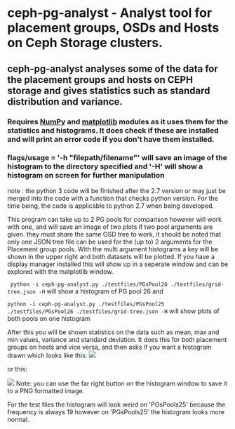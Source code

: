 # ceph-pg-analyst - Analyst tool for placement groups, OSDs and Hosts on Ceph Storage clusters.

## ceph-pg-analyst analyses some of the data for the placement groups and hosts on CEPH storage and gives statistics such as standard distribution and variance. 

### Requires [NumPy](http://www.numpy.org/) and [matplotlib](http://matplotlib.org/)  modules as it uses them for the statistics and histograms. It does check if these are installed and will print an error code if you don't have them installed. 
### flags/usage = '-h "filepath/filename"' will save an image of the histogram to the directory specified and '-H' will show a histogram on screen for further manipulation 


note : the python 3 code will be finished after the 2.7 version or may just be merged into the code with a function that checks python version. For the time being, the code is applicable to python 2.7 when being developed.


This program can take up to 2 PG pools for comparison however will work with one, and will save an image of two plots if two pool arguments are given. they must share the same OSD tree to work, it should be noted that only one JSON tree file can be used for the (up to) 2 arguments for the Placement group pools. With the multi argument histograms a key will be shown in the upper right and both datasets will be plotted. If you have a display manager installed this will show up in a seperate window and can be explored with the matplotlib window. 


` python -i ceph-pg-analyst.py ./testfiles/PGsPool26 ./testfiles/grid-tree.json -H`
will show a histogram of PG pool 26 and 

  `python -i ceph-pg-analyst.py ./testfiles/PGsPool25 ./testfiles/PGsPool26 ./testfiles/grid-tree.json -H`
will show plots of both pools on one histogram 

After this you will be shown statistics on the data such as mean, max and min values, variance and standard deviation. It does this for both placement groups on hosts and vice versa, and then asks if you want a histogram drawn which looks like this: ![](http://i.imgur.com/jlTAxBo.png)

or this:

![](http://i.imgur.com/WP9syXC.png)
Note: you can use the far right button on the histogram window to save it to a PNG formatted image. 

For the test files the histogram will look weird on 'PGsPools25' because the frequency is always 19 however on 'PGsPools25' the histogram looks more normal. 

